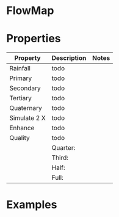 # FlowMap


# Properties


| Property | Description | Notes | 
| -------- | ----------- | ----- |
| Rainfall | todo | |
| Primary | todo | |
| Secondary | todo | |
| Tertiary | todo | |
| Quaternary | todo | |
| Simulate 2 X | todo | |
| Enhance | todo | |
| Quality | todo | |
| | Quarter: <desc> | |
| | Third: <desc> | |
| | Half: <desc> | |
| | Full: <desc> | |




# Examples
